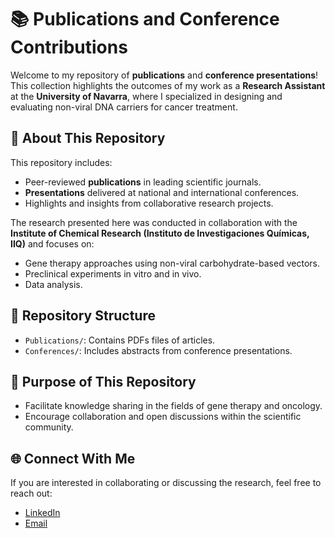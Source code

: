 # 📚 **Publications and Conference Contributions**  

Welcome to my repository of **publications** and **conference presentations**! This collection highlights the outcomes of my work as a **Research Assistant** at the **University of Navarra**, where I specialized in designing and evaluating non-viral DNA carriers for cancer treatment.  

## 🧪 **About This Repository**  
This repository includes:  
- Peer-reviewed **publications** in leading scientific journals.  
- **Presentations** delivered at national and international conferences.  
- Highlights and insights from collaborative research projects.  

The research presented here was conducted in collaboration with the **Institute of Chemical Research (Instituto de Investigaciones Químicas, IIQ)** and focuses on:  
- Gene therapy approaches using non-viral carbohydrate-based vectors.  
- Preclinical experiments in vitro and in vivo.  
- Data analysis.  

## 📂 **Repository Structure**  
- `Publications/`: Contains PDFs files of articles.  
- `Conferences/`: Includes abstracts from conference presentations.  


## 🎯 **Purpose of This Repository**  
- Facilitate knowledge sharing in the fields of gene therapy and oncology.  
- Encourage collaboration and open discussions within the scientific community.  

## 🌐 **Connect With Me**  
If you are interested in collaborating or discussing the research, feel free to reach out:  
- [LinkedIn](https://www.linkedin.com/in/inmaculadajuarez)  
- [Email](mailto:inma.juarez24@gmail.com)  
